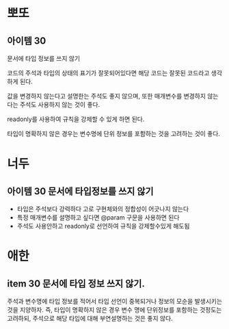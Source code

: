 # 뽀또

## 아이템 30

문서에 타입 정보를 쓰지 않기

코드의 주석과 타입의 상태의 표기가 잘못되어있다면 해당 코드는 잘못된 코드라고 생각하게 된다.

값을 변경하지 않는다고 설명한는 주석도 좋지 않으며, 또한 매개변수를 변경하지 않는다는 주석도 사용하지 않는 것이 좋다.

readonly를 사용하여 규칙을 강제할 수 있게 하면 된다.

타입이 명확하지 않은 경우는 변수명에 단위 정보를 포함하는 것을 고려하는 것이 좋다.


# 너두

## 아이템 30 문서에 타입정보를 쓰지 않기

- 타입은 주석보다 강력하다 고로 구현체와의 정합성이 어긋나지 않는다
- 특정 매개변수를 설명하고 싶다면 @param 구문을 사용하면 된다
- 주석도 사용안하고 readonly로 선언하여 규칙을 강제할수있게 해도됨

# 애한

## item 30 문서에 타입 정보 쓰지 않기.
주석과 변수명에 타입 정보를 적어서 타입 선언이 중복되거나 정보의 모순을 발생시키는 것을 지양하자.
즉, 타입이 명확하지 않은 경우 변수 명에 단위정보를 포함하는 것정도는 고려하되, 주석으로 해당 타입에 대해 부연설명하는 것은 좋지 않다.
